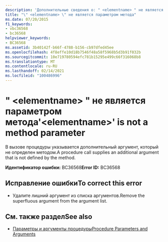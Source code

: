 ```yaml
---
description: 'Дополнительные сведения о: " <elementname> " не является параметром метода'
title: "\" <elementname> \" не является параметром метода"
ms.date: 07/20/2015
f1_keywords:
- vbc36568
- bc36568
helpviewer_keywords:
- BC36568
ms.assetid: 3b40142f-b66f-4788-b156-cb97dfed45ee
ms.openlocfilehash: 4f8effe10d18b7546f48a58f5968b5d3b91f032b
ms.sourcegitcommit: 10e719780594efc781b15295e499c66f316068b8
ms.translationtype: MT
ms.contentlocale: ru-RU
ms.lasthandoff: 02/14/2021
ms.locfileid: "100486996"
---
```

# <a name="elementname-is-not-a-method-parameter"></a><span data-ttu-id="049e5-103">" \<elementname> " не является параметром метода</span><span class="sxs-lookup"><span data-stu-id="049e5-103">'\<elementname>' is not a method parameter</span></span>

<span data-ttu-id="049e5-104">В вызове процедуры указывается дополнительный аргумент, который не определен методом.</span><span class="sxs-lookup"><span data-stu-id="049e5-104">A procedure call supplies an additional argument that is not defined by the method.</span></span>  
  
 <span data-ttu-id="049e5-105">**Идентификатор ошибки:** BC36568</span><span class="sxs-lookup"><span data-stu-id="049e5-105">**Error ID:** BC36568</span></span>  
  
## <a name="to-correct-this-error"></a><span data-ttu-id="049e5-106">Исправление ошибки</span><span class="sxs-lookup"><span data-stu-id="049e5-106">To correct this error</span></span>  
  
- <span data-ttu-id="049e5-107">Удалите лишний аргумент из списка аргументов.</span><span class="sxs-lookup"><span data-stu-id="049e5-107">Remove the superfluous argument from the argument list.</span></span>  
  
## <a name="see-also"></a><span data-ttu-id="049e5-108">См. также раздел</span><span class="sxs-lookup"><span data-stu-id="049e5-108">See also</span></span>

- [<span data-ttu-id="049e5-109">Параметры и аргументы процедуры</span><span class="sxs-lookup"><span data-stu-id="049e5-109">Procedure Parameters and Arguments</span></span>](../programming-guide/language-features/procedures/procedure-parameters-and-arguments.md)

